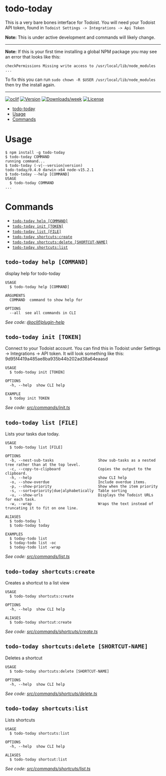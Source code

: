 # todo-today

This is a very bare bones interface for Todoist. You will need your Todoist API token, found in `Todoist Settings -> Integrations -> Api Token`

**Note:** This is under active development and commands will likely change.

---

**Note:** If this is your first time installing a global NPM package you may see an error that looks like this:

```sh-session
checkPermissions Missing write access to /usr/local/lib/node_modules
...
```

To fix this you can run `sudo chown -R $USER /usr/local/lib/node_modules` then try the install again.

---

[![oclif](https://img.shields.io/badge/cli-oclif-brightgreen.svg)](https://oclif.io)
[![Version](https://img.shields.io/npm/v/todo-today.svg)](https://npmjs.org/package/todo-today)
[![Downloads/week](https://img.shields.io/npm/dw/todo-today.svg)](https://npmjs.org/package/todo-today)
[![License](https://img.shields.io/npm/l/todo-today.svg)](https://github.com/cmlarsen/todo-today/blob/master/package.json)

<!-- toc -->
* [todo-today](#todo-today)
* [Usage](#usage)
* [Commands](#commands)
<!-- tocstop -->

# Usage

<!-- usage -->
```sh-session
$ npm install -g todo-today
$ todo-today COMMAND
running command...
$ todo-today (-v|--version|version)
todo-today/0.4.0 darwin-x64 node-v15.2.1
$ todo-today --help [COMMAND]
USAGE
  $ todo-today COMMAND
...
```
<!-- usagestop -->

# Commands

<!-- commands -->
* [`todo-today help [COMMAND]`](#todo-today-help-command)
* [`todo-today init [TOKEN]`](#todo-today-init-token)
* [`todo-today list [FILE]`](#todo-today-list-file)
* [`todo-today shortcuts:create`](#todo-today-shortcutscreate)
* [`todo-today shortcuts:delete [SHORTCUT-NAME]`](#todo-today-shortcutsdelete-shortcut-name)
* [`todo-today shortcuts:list`](#todo-today-shortcutslist)

## `todo-today help [COMMAND]`

display help for todo-today

```
USAGE
  $ todo-today help [COMMAND]

ARGUMENTS
  COMMAND  command to show help for

OPTIONS
  --all  see all commands in CLI
```

_See code: [@oclif/plugin-help](https://github.com/oclif/plugin-help/blob/v3.2.0/src/commands/help.ts)_

## `todo-today init [TOKEN]`

Connect to your Todoist account. You can find this in Todoist under Settings -> Integrations -> API token. It will look something like this: 9d95f4419a485ae8ba935b44b202ad38a64eaasd

```
USAGE
  $ todo-today init [TOKEN]

OPTIONS
  -h, --help  show CLI help

EXAMPLE
  $ today init TOKEN
```

_See code: [src/commands/init.ts](https://github.com/cmlarsen/todo-today/blob/v0.4.0/src/commands/init.ts)_

## `todo-today list [FILE]`

Lists your tasks due today.

```
USAGE
  $ todo-today list [FILE]

OPTIONS
  -b, --nest-sub-tasks                    Show sub-tasks as a nested tree rather than at the top level.
  -c, --copy-to-clipboard                 Copies the output to the clipboard.
  -h, --help                              show CLI help
  -o, --show-overdue                      Include overdue items.
  -p, --show-priority                     Show when the item priority
  -s, --sort=priority|due|alphabetically  Table sorting
  -u, --show-urls                         Displays the Todoist URLs for each task.
  -w, --wrap                              Wraps the text instead of truncating it to fit on one line.

ALIASES
  $ todo-today l
  $ todo-today today

EXAMPLES
  $ today-todo list
  $ today-todo list -oc
  $ today-todo list -wrap
```

_See code: [src/commands/list.ts](https://github.com/cmlarsen/todo-today/blob/v0.4.0/src/commands/list.ts)_

## `todo-today shortcuts:create`

Creates a shortcut to a list view

```
USAGE
  $ todo-today shortcuts:create

OPTIONS
  -h, --help  show CLI help

ALIASES
  $ todo-today shortcut:create
```

_See code: [src/commands/shortcuts/create.ts](https://github.com/cmlarsen/todo-today/blob/v0.4.0/src/commands/shortcuts/create.ts)_

## `todo-today shortcuts:delete [SHORTCUT-NAME]`

Deletes a shortcut

```
USAGE
  $ todo-today shortcuts:delete [SHORTCUT-NAME]

OPTIONS
  -h, --help  show CLI help
```

_See code: [src/commands/shortcuts/delete.ts](https://github.com/cmlarsen/todo-today/blob/v0.4.0/src/commands/shortcuts/delete.ts)_

## `todo-today shortcuts:list`

Lists shortcuts

```
USAGE
  $ todo-today shortcuts:list

OPTIONS
  -h, --help  show CLI help

ALIASES
  $ todo-today shortcut:list
```

_See code: [src/commands/shortcuts/list.ts](https://github.com/cmlarsen/todo-today/blob/v0.4.0/src/commands/shortcuts/list.ts)_
<!-- commandsstop -->
